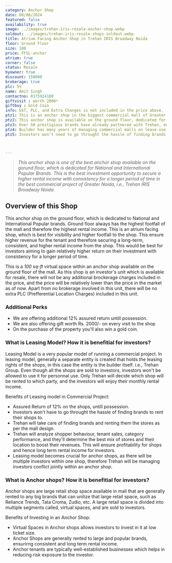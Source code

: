 ```yaml
---
category: Anchor Shop
date: 08/06/2024
featured: false
availability: true
image: ../images/trehan-iris-resale-anchor-shop.webp
soldout: ../images/trehan-iris-resale-shops-soldout.webp
title: Atrium Facing Anchor Shop in Trehan IRIS Broadway Noida
floor: Ground Floor
size: 100
price: FFSL-anchor
atrium: true
corner: false
status: Resale
byowner: true
discount: 150000
brokerage: true
plc: 5%
name: Amit Singh
contactno: 8375924100
giftvisit : worth 2000*
giftbuy : Gold Coin
info: GST, PLC, and Extra Changes is not included in the price above.
ptz1: This is an anchor shop in the biggest commercial mall of Greater Noida, Trehan IRIS Broadway Greno West.
ptz2: This anchor shop is available on the ground floor, dedicated for well-renowned and popular brands. Trehan has a long list of such brands already tied-up with the project.
ptz3: Over 50 prestigious brands have already partnered with Trehan, ensuring their presence in the mall upon its grand opening.
ptz4: Builder has many years of managing commercial malls on lease-use model, therefore investors can be assured to have consistent rental income for their investments for a very long period of time.
ptz5: Investors won’t need to go throught the hassle of finding brands to rent their shops to, as this hassle is undertaken by the builder.



---
```



> _This anchor shop is one of the best anchor shop available on the gorund floor, which is dedicated for National and International Popular Brands. This is the best investment opportunity to secure a higher rental income with consistency for a longer period of time in the best commercial project of Greater Noida, i.e., Trehan IRIS Broadway Noida._

## Overview of this Shop

This anchor shop on the ground floor, which is dedicated to National and International Popular brands. Ground floor always has the highest footfall of the mall and therefore the highest rental income. This is an atrium facing shop, which is best for visibility and higher footfall to the shop. This ensure higher revenue for the tenant and therefore securing a long-term, consistent, and higher rental income from the shop. This would be best for investors aiming to gain relatively higher return on their investment with consistency for a longer period of time.

This is a _100 sq-ft_ virtual space within an anchor shop available on the ground floor of the mall. As this shop is an investor's unit which is available for resale, there will not be any additional brockerage charges included in the price, and the price will be relatively lower than the price in the market as of now. Apart from no brokerage involved in this unit, there will be no extra PLC (Prefferential Location Charges) included in this unit.

### Additional Perks
* We are offering additional 12% assured return untill possession.
* We are also offering gift worth Rs. 2000/- on every visit to the shop
* On the purchase of the property you'll also win a gold coin.

### What is Leasing Model? How it is benefitial for investors?
Leasing Model is a very popular model of running a commercial project. In leasing model, generally a separate entity is created that holds the leasing rights of the shops, in this case the entity is the builder itself. i.e., Trehan Group. Even though all the shops are sold to investors, investors won't be allowed to use it for personnal use. Only Trehan will decide which shop will be rented to which party, and the investors will enjoy their monthly rental income.

Benefits of Leasing model in Commercial Project:
* Assured Return of 12% on the shops, untill possession.
* Investors won't have to go throught the hassle of finding brands to rent their shops to.
* Trehan will take care of finding brands and renting them the stores as per the mall design.
* Trehan will analyze shopper behaviour, tenant sales, category performance, and they'll determine the best mix of stores and their location to boost their revenues. This will ensure profitability for shops and hence long term rental income for investors.
* Leasing model becomes crucial for anchor shops, as there will be multiple investors within one shop, therefore Trehan will be managing investors conflict jointly within an anchor shop.

### What is Anchor shops? How it is benefitial for investors?
Anchor shops are large retail shop space available in mall that are generally rented to any big brands that can unilize that large retail space, such as Reliance Trends, Tata Croma, Zudio, etc. A large retail space is divided into multiple segments called, virtual spaces, and are sold to investors.

Benefits of Investing in an Anchor Shop:
* Virtual Spaces in Anchor shops allows investors to invest in it at low ticket size.
* Anchor Shops are generally rented to large and popular brands, ensurirng consistent and long term rental income.
* Anchor tenants are typically well-established businesses which helps in reducing risk exposure to the investor.